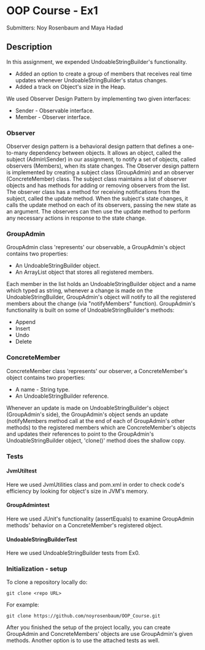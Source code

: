 # OOP Course - Ex1

Submitters: Noy Rosenbaum and Maya Hadad

## Description

In this assignment, we expended UndoableStringBuilder's functionality.
* Added an option to create a group of members that receives real time updates whenever UndoableStringBuilder's status changes.
* Added a track on Object's size in the Heap.

We used Observer Design Pattern by implementing two given interfaces:
* Sender - Observable interface.
* Member - Observer interface.

### Observer

Observer design pattern is a behavioral design pattern that defines a one-to-many dependency between objects. 
It allows an object, called the subject (Admin\Sender) in our assignment, to notify a set of objects, called observers (Members), when its state changes.
The Observer design pattern is implemented by creating a subject class (GroupAdmin) and an observer (ConcreteMember) class. 
The subject class maintains a list of observer objects and has methods for adding or removing observers from the list. 
The observer class has a method for receiving notifications from the subject, called the update method.
When the subject's state changes, it calls the update method on each of its observers, passing the new state as an argument. 
The observers can then use the update method to perform any necessary actions in response to the state change.
 
### GroupAdmin

GroupAdmin class 'represents' our observable, a GroupAdmin's object contains two properties:
* An UndoableStringBuilder object.
* An ArrayList object that stores all registered members.

Each member in the list holds an UndoableStringBuilder object and a name which typed as string, whenever a change is made on
the UndoableStringBuilder, GroupAdmin's object will notify to all the registered members about the change (via "notifyMembers" function).
GroupAdmin's functionality is built on some of UndoableStringBuilder's methods:
* Append
* Insert
* Undo
* Delete

### ConcreteMember

ConcreteMember class 'represents' our observer, a ConcreteMember's object contains two properties:
* A name - String type.
* An UndoableStringBuilder reference.

Whenever an update is made on UndoableStringBuilder's object (GroupAdmin's side), the GroupAdmin's object sends an update
(notifyMembers method call at the end of each of GroupAdmin's other methods) to the registered members which are ConcreteMember's
objects and updates their references to point to the GroupAdmin's UndoableStringBuilder object, 'clone()' method does the shallow copy.

### Tests

#### JvmUtiltest

Here we used JvmUtilities class and pom.xml in order to check code's efficiency by looking for object's size in JVM's memory.

#### GroupAdmintest

Here we used JUnit's functionality (assertEquals) to examine GroupAdmin methods' behavior on a ConcreteMember's registered object.

#### UndoableStringBuilderTest

Here we used UndoableStringBuilder tests from Ex0.

### Initialization - setup

To clone a repository locally do:
```
git clone <repo URL>
```
For example:
```
git clone https://github.com/noyrosenbaum/OOP_Course.git
```
After you finished the setup of the project locally, you can create GroupAdmin and ConcreteMembers' objects are use GroupAdmin's given methods.
Another option is to use the attached tests as well.
